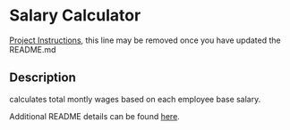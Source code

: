 # Salary Calculator

[Project Instructions](./INSTRUCTIONS.md), this line may be removed once you have updated the README.md

## Description

calculates total montly wages based on each employee base salary.


Additional README details can be found [here](https://github.com/PrimeAcademy/readme-template/blob/master/README.md).
